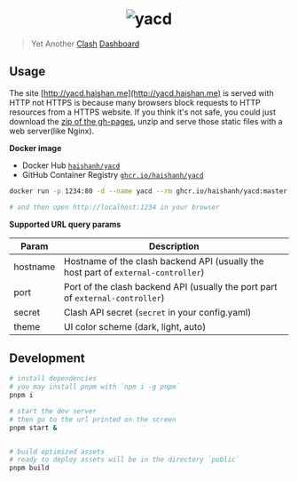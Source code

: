 <h1 align="center">
  <img src="https://user-images.githubusercontent.com/1166872/47954055-97e6cb80-dfc0-11e8-991f-230fd40481e5.png" alt="yacd">
</h1>

> Yet Another [Clash](https://github.com/Dreamacro/clash) [Dashboard](https://github.com/Dreamacro/clash-dashboard)

## Usage

The site [http://yacd.haishan.me](http://yacd.haishan.me) is served with HTTP not HTTPS is because many browsers block requests to HTTP resources from a HTTPS website. If you think it's not safe, you could just download the [zip of the gh-pages](https://github.com/haishanh/yacd/archive/gh-pages.zip), unzip and serve those static files with a web server(like Nginx).

**Docker image**

- Docker Hub [`haishanh/yacd`](https://hub.docker.com/r/haishanh/yacd)
- GitHub Container Registry [`ghcr.io/haishanh/yacd`](https://github.com/haishanh/yacd/pkgs/container/yacd)

```sh
docker run -p 1234:80 -d --name yacd --rm ghcr.io/haishanh/yacd:master

# and then open http://localhost:1234 in your browser
```

**Supported URL query params**

| Param    | Description                                                                        |
| -------- | ---------------------------------------------------------------------------------- |
| hostname | Hostname of the clash backend API (usually the host part of `external-controller`) |
| port     | Port of the clash backend API (usually the port part of `external-controller`)     |
| secret   | Clash API secret (`secret` in your config.yaml)                                    |
| theme    | UI color scheme (dark, light, auto)                                                |

## Development

```sh
# install dependencies
# you may install pnpm with `npm i -g pnpm`
pnpm i

# start the dev server
# then go to the url printed on the screen
pnpm start &


# build optimized assets
# ready to deploy assets will be in the directory `public`
pnpm build
```
